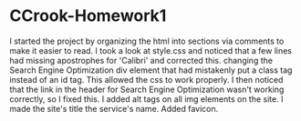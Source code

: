 # CCrook-Homework1

I started the project by organizing the html into sections via comments to make it easier to read. 
I took a look at style.css and noticed that a few lines had missing apostrophes for 'Calibri' and corrected this. 
changing the Search Engine Optimization div element that had mistakenly put a class tag instead of an id tag. This allowed the css to work properly. 
I then noticed that the link in the header for Search Engine Optimization wasn't working correctly, so I fixed this. 
I added alt tags on all img elements on the site. 
I made the site's title the service's name. 
Added favicon.